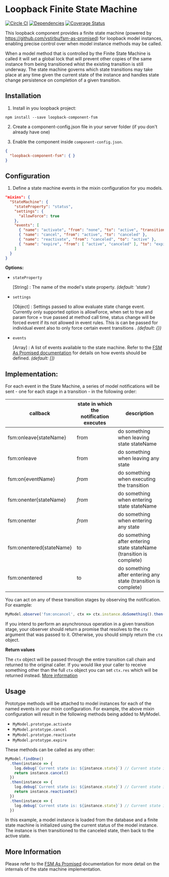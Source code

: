 # Loopback Finite State Machine

[![Circle CI](https://circleci.com/gh/fullcube/loopback-component-fsm.svg?style=svg)](https://circleci.com/gh/fullcube/loopback-component-fsm) [![Dependencies](http://img.shields.io/david/fullcube/loopback-component-fsm.svg?style=flat)](https://david-dm.org/fullcube/loopback-component-fsm) [![Coverage Status](https://coveralls.io/repos/github/fullcube/loopback-component-fsm/badge.svg?branch=master)](https://coveralls.io/github/fullcube/loopback-component-fsm?branch=master)

This loopback component provides a finite state machine (powered by https://github.com/vstirbu/fsm-as-promised) for loopback model instances, enabling precise control over when model instance methods may be called.

When a model method that is controlled by the Finite State Machine is called it will set a global lock that will prevent other copies of the same instance from being transitioned whist the existing transition is still underway. The state machine governs which state transitions may take place at any time given the current state of the instance and handles state change persistence on completion of a given transition.

## Installation

1. Install in you loopback project:

  `npm install --save loopback-component-fsm`

2. Create a component-config.json file in your server folder (if you don't already have one)

3. Enable the component inside `component-config.json`.

  ```json
  {
    "loopback-component-fsm": { }
  }
  ```

## Configuration

1. Define a state machine events in the mixin configuration for you models.

  ```json
  "mixins": {
    "StateMachine": {
      "stateProperty": "status",
      "settings": {
        "allowForce": true
      },
      "events": [
        { "name": "activate", "from": "none", "to": "active", "transitionOptions": { "skipBeforeSave" : true } },
        { "name": "cancel", "from": "active", "to": "canceled" },
        { "name": "reactivate", "from": "canceled", "to": "active" },
        { "name": "expire", "from": [ "active", "canceled" ], "to": "expired" }
      ]
    }
  }
  ```

**Options:**

- `stateProperty`

  [String] : The name of the model's state property. *(default: 'state')*

- `settings`

  [Object] : Settings passed to allow evaluate state change event. Currently only supported option is allowForce, when set to true and param force = true passed at method call time, status change will be forced event if its not allowed in event rules. This is can be passed for individual event also to only force certain event transitions . *(default: {})*

- `events`

  [Array] : A list of events available to the state machine. Refer to the [FSM As Promised documentation](https://github.com/vstirbu/fsm-as-promised) for details on how events should be defined. *(default: [])*

## Implementation:

For each event in the State Machine, a series of model notifications will be sent - one for each stage in a transition - in the following order:

| callback | state in which the notification executes | description |
| --- | --- | --- |
| fsm:onleave{stateName} | from | do something when leaving state stateName |
| fsm:onleave | from | do something when leaving any state |
| fsm:on{eventName} | _from_ | do something when executing the transition |
| fsm:onenter{stateName} | _from_ | do something when entering state stateName |
| fsm:onenter | _from_ | do something when entering any state |
| fsm:onentered{stateName} | to | do something after entering state stateName (transition is complete) |
| fsm:onentered | to | do something after entering any state (transition is complete) |

You can act on any of these transition stages by observing the notification. For example:

```javascript
MyModel.observe('fsm:oncancel', ctx => ctx.instance.doSomething().then(() => ctx))
```

If you intend to perform an asynchronous operation in a given transition stage, your observer should return a promise that resolves to the `ctx` argument that was passed to it. Otherwise, you should simply return the `ctx` object.

**Return values**

The `ctx` object will be passed through the entire transition call chain and returned to the original caller. If you would like your caller to receive something other than the full `ctx` object you can set `ctx.res` which will be returned instead. [More information](https://github.com/vstirbu/fsm-as-promised#returned-values)

## Usage

Prototype methods will be attached to model instances for each of the named events in your mixin configuration. For
example, the above mixin configuration will result in the following methods being added to MyModel.

- `MyModel.prototype.activate`
- `MyModel.prototype.cancel`
- `MyModel.prototype.reactivate`
- `MyModel.prototype.expire`

These methods can be called as any other:

```javascript
MyModel.findOne()
  .then(instance => {
    log.debug(`Current state is: ${instance.state}`) // Current state is: active
    return instance.cancel()
  })
  .then(instance => {
    log.debug(`Current state is: ${instance.state}`) // Current state is: canceled
    return instance.reactivate()
  })
  .then(instance => {
    log.debug(`Current state is: ${instance.state}`) // Current state is: active
  })
```

In this example, a model instance is loaded from the database and a finite state machine is initialized using the current status of the model instance. The instance is then transitioned to the canceled state, then back to the active state.


## More Information

Please refer to the [FSM As Promised](https://github.com/vstirbu/fsm-as-promised) documentation for more detail on the internals of the state machine implementation.

